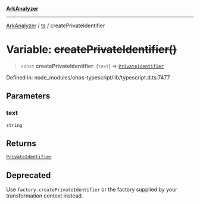 [**ArkAnalyzer**](../../../../README.md)

***

[ArkAnalyzer](../../../../globals.md) / [ts](../README.md) / createPrivateIdentifier

# Variable: ~~createPrivateIdentifier()~~

> `const` **createPrivateIdentifier**: (`text`) => [`PrivateIdentifier`](../interfaces/PrivateIdentifier.md)

Defined in: node\_modules/ohos-typescript/lib/typescript.d.ts:7477

## Parameters

### text

`string`

## Returns

[`PrivateIdentifier`](../interfaces/PrivateIdentifier.md)

## Deprecated

Use `factory.createPrivateIdentifier` or the factory supplied by your transformation context instead.
